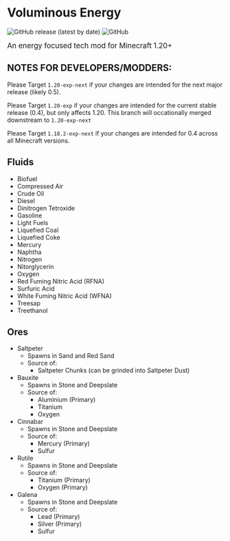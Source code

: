 # Voluminous Energy

![GitHub release (latest by date)](https://img.shields.io/github/v/release/MikeTheShadow/VoluminousEnergy)
![GitHub](https://img.shields.io/github/license/MikeTheShadow/VoluminousEnergy)

<big> An energy focused tech mod for Minecraft 1.20+ </big>

## NOTES FOR DEVELOPERS/MODDERS:
Please Target `1.20-exp-next` if your changes are intended for the next major release (likely 0.5).

Please Target `1.20-exp` if your changes are intended for the current stable release (0.4), but only affects 1.20. This branch will occationally merged downstream to `1.20-exp-next`
 
Please Target `1.18.2-exp-next` if your changes are intended for 0.4 across all Minecraft versions. 
 
## Fluids
* Biofuel
* Compressed Air
* Crude Oil
* Diesel
* Dinitrogen Tetroxide
* Gasoline
* Light Fuels
* Liquefied Coal
* Liquefied Coke
* Mercury
* Naphtha
* Nitrogen
* Nitorglycerin
* Oxygen
* Red Fuming Nitric Acid (RFNA)
* Surfuric Acid
* White Fuming Nitric Acid (WFNA)
* Treesap
* Treethanol


## Ores
*	Saltpeter 
	 * Spawns in Sand and Red Sand
 	 *	Source of:
		  * Saltpeter Chunks (can be grinded into Saltpeter Dust)
*	Bauxite 
	 * Spawns in Stone and Deepslate
	 * Source of:
		 * Aluminium (Primary)
		 * Titanium
         * Oxygen
*	Cinnabar
	 * Spawns in Stone and Deepslate
	 * Source of:
	 	 * Mercury (Primary)
	 	 * Sulfur
*	Rutile
	 * Spawns in Stone and Deepslate
	 * Source of:
	 	 *	Titanium (Primary)
	 	 *	Oxygen (Primary)
*	Galena
	 * Spawns in Stone and Deepslate
	 * Source of:
		 *	Lead (Primary)
		 *	Silver (Primary)
		 *	Sulfur
